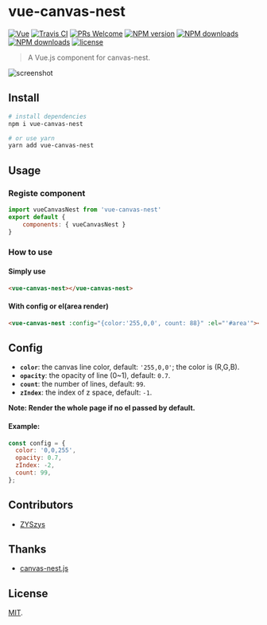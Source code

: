 # vue-canvas-nest

[![Vue](https://img.shields.io/badge/Vue-2.5-brightgreen.svg)](https://vuejs.org/)
[![Travis CI](https://travis-ci.org/ZYSzys/vue-canvas-nest.svg?branch=master)](https://travis-ci.org/ZYSzys/vue-canvas-nest)
[![PRs Welcome](https://img.shields.io/badge/PRs-welcome-brightgreen.svg?style=flat-square)](http://makeapullrequest.com)
[![NPM version](https://img.shields.io/npm/v/vue-canvas-nest.svg?style=flat)](https://npmjs.org/package/vue-canvas-nest)
[![NPM downloads](http://img.shields.io/npm/dm/vue-canvas-nest.svg?style=flat)](https://npmjs.org/package/vue-canvas-nest)
[![NPM downloads](http://img.shields.io/npm/dt/vue-canvas-nest.svg?style=flat)](https://npmjs.org/package/vue-canvas-nest)
[![license](https://img.shields.io/github/license/ZYSzys/vue-canvas-nest.svg)](https://github.com/ZYSzys/vue-canvas-nest/blob/master/LICENSE)


> A Vue.js component for canvas-nest.

![screenshot](/screenshot.png)

## Install

``` bash
# install dependencies
npm i vue-canvas-nest

# or use yarn
yarn add vue-canvas-nest
```

## Usage

### Registe component
```js
import vueCanvasNest from 'vue-canvas-nest'
export default {
    components: { vueCanvasNest }
}

```

### How to use

#### Simply use
```html
<vue-canvas-nest></vue-canvas-nest>
```

#### With config or el(area render)
```html
<vue-canvas-nest :config="{color:'255,0,0', count: 88}" :el="'#area'"></vue-canvas-nest>
```

## Config

 - **`color`**: the canvas line color, default: `'255,0,0'`; the color is (R,G,B).
 - **`opacity`**: the opacity of line (0~1), default: `0.7`.
 - **`count`**: the number of lines, default: `99`.
 - **`zIndex`**: the index of z space, default: `-1`.

 **Note: Render the whole page if no el passed by default.**

#### Example:
```js
const config = {
  color: '0,0,255',
  opacity: 0.7,
  zIndex: -2,
  count: 99,
};
```

## Contributors
- [ZYSzys](https://github.com/ZYSzys)

## Thanks
- [canvas-nest.js](https://github.com/hustcc/canvas-nest.js)

## License

[MIT](https://github.com/ZYSzys/vue-canvas-nest/blob/master/LICENSE).
